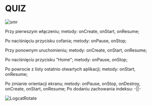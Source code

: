 # QUIZ 

![smr](https://user-images.githubusercontent.com/96374042/196056237-2f725946-a6de-4def-9e56-7f0cbfe4a11a.gif)


Przy pierwszym włączeniu; metody: onCreate, onStart, onResume;

Po naciśnięciu przycisku cofania; metody: onPause, onStop;

Przy ponownym uruchomieniu; metody: onCreate, onStart, onResume;

Po naciśnięciu przycisku "Home"; metody: onPause, onStop;

Po powrocie z listy ostatnio otwartych aplikacji; metody: onStart, onResume;

Po zmianie orientacji ekranu; metody: onPause, onStop, onDestroy, onCreate, onStart, onResume;
	Po dodaniu zachowania indeksu: -||-
  
  

![LogcatRotate](https://user-images.githubusercontent.com/96374042/196057464-6a3c7b82-2918-4c27-bff5-b8913bbb237d.png)
